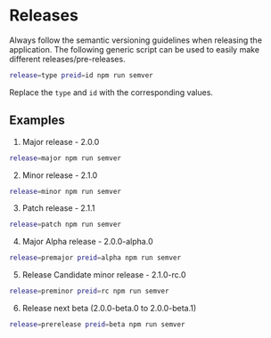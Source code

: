 # Releases

Always follow the semantic versioning guidelines when releasing the application. The following generic script can be used to easily make different releases/pre-releases.

```bash
release=type preid=id npm run semver
```

Replace the `type` and `id` with the corresponding values.

## Examples

1. Major release - 2.0.0

```bash
release=major npm run semver
```

2. Minor release - 2.1.0

```bash
release=minor npm run semver
```

3. Patch release - 2.1.1

```bash
release=patch npm run semver
```

4. Major Alpha release - 2.0.0-alpha.0

```bash
release=premajor preid=alpha npm run semver
```

5. Release Candidate minor release - 2.1.0-rc.0

```bash
release=preminor preid=rc npm run semver
```

6. Release next beta (2.0.0-beta.0 to 2.0.0-beta.1)

```bash
release=prerelease preid=beta npm run semver
```
